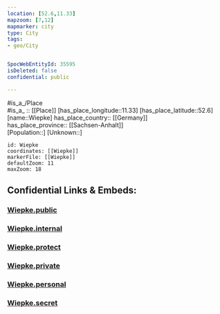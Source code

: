 ```yaml
---
location: [52.6,11.33] 
mapzoom: [7,12] 
mapmarker: city 
type: City
tags:
- geo/City


SpocWebEntityId: 35595
isDeleted: false
confidential: public

---
```

#is_a_/Place  
#is_a_ :: [[Place]] 
[has_place_longitude::11.33] 
[has_place_latitude::52.6] 
[name::Wiepke] 
has_place_country:: [[Germany]]  
has_place_province:: [[Sachsen-Anhalt]]  
[Population::] 
[Unknown::] 


```leaflet
id: Wiepke
coordinates: [[Wiepke]] 
markerFile: [[Wiepke]] 
defaultZoom: 11 
maxZoom: 18
```


## Confidential Links & Embeds: 

### [Wiepke.public](/_public/\Earth\Continent\Europe\Europe~Central\Germany\Germany~East\Sachsen-Anhalt\counties~SA\Altmarkkreis_Salzwedel\cities~Kreis_Salzwedel\Gardelegen\CityWiepke.public.md) 

### [Wiepke.internal](/_internal/\Earth\Continent\Europe\Europe~Central\Germany\Germany~East\Sachsen-Anhalt\counties~SA\Altmarkkreis_Salzwedel\cities~Kreis_Salzwedel\Gardelegen\CityWiepke.internal.md) 

### [Wiepke.protect](/_protect/\Earth\Continent\Europe\Europe~Central\Germany\Germany~East\Sachsen-Anhalt\counties~SA\Altmarkkreis_Salzwedel\cities~Kreis_Salzwedel\Gardelegen\CityWiepke.protect.md) 

### [Wiepke.private](/_private/\Earth\Continent\Europe\Europe~Central\Germany\Germany~East\Sachsen-Anhalt\counties~SA\Altmarkkreis_Salzwedel\cities~Kreis_Salzwedel\Gardelegen\CityWiepke.private.md) 

### [Wiepke.personal](/_personal/\Earth\Continent\Europe\Europe~Central\Germany\Germany~East\Sachsen-Anhalt\counties~SA\Altmarkkreis_Salzwedel\cities~Kreis_Salzwedel\Gardelegen\CityWiepke.personal.md) 

### [Wiepke.secret](/_secret/\Earth\Continent\Europe\Europe~Central\Germany\Germany~East\Sachsen-Anhalt\counties~SA\Altmarkkreis_Salzwedel\cities~Kreis_Salzwedel\Gardelegen\CityWiepke.secret.md)

